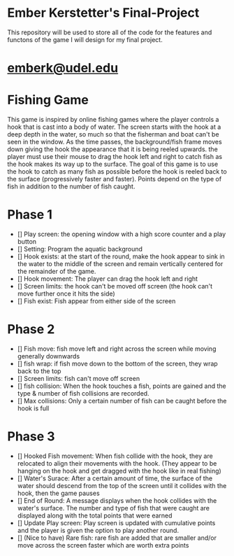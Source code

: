 # Ember Kerstetter's Final-Project
This repository will be used to store all of the code for the features and functons of the game I will design for my final project.
# emberk@udel.edu

# Fishing Game
This game is inspired by online fishing games where the player controls a hook that is cast into a body of water. The screen starts
with the hook at a deep depth in the water, so much so that the fisherman and boat can't be seen in the window. As the time passes, 
the background/fish frame moves down giving the hook the appearance that it is being reeled upwards. the player must use their mouse
to drag the hook left and right to catch fish as the hook makes its way up to the surface. The goal of this game is to use the hook to
catch as many fish as possible before the hook is reeled back to the surface (progressively faster and faster). Points depend on the 
type of fish in addition to the number of fish caught.

# Phase 1
- [] Play screen: the opening window with a high score counter and a play button
- [] Setting: Program the aquatic background
- [] Hook exists: at the start of the round, make the hook appear to sink in the water to the middle
  of the screen and remain vertically centered for the remainder of the game.
- [] Hook movement: The player can drag the hook left and right
- [] Screen limits: the hook can't be moved off screen (the hook can't move further once it hits the side)
- [] Fish exist: Fish appear from either side of the screen

# Phase 2
- [] Fish move: fish move left and right across the screen while moving generally downwards
- [] fish wrap: if fish move down to the bottom of the screen, they wrap back to the top
- [] Screen limits: fish can't move off screen
- [] fish collision: When the hook touches a fish, points are gained and the type & number of fish collisions are recorded.
- [] Max collisions: Only a certain number of fish can be caught before the hook is full


# Phase 3
- [] Hooked Fish movement: When fish collide with the hook, they are relocated to align their movements with the hook.
  (They appear to be hanging on the hook and get dragged with the hook like in real fishing)
- [] Water's Surace: After a certain amount of time, the surface of the water should descend from the top of the screen until it
  collides with the hook, then the game pauses
- [] End of Round: A message displays when the hook collides with the water's surface. The number and type of fish that were caught are
  displayed along with the total points that were earned
- [] Update Play screen: Play screen is updated with cumulative points and the player is given the option to play another round.
- [] (Nice to have) Rare fish: rare fish are added that are smaller and/or move across the screen faster which are worth extra points
